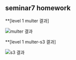 ## seminar7 homework


**[level 1 multer 결과]

![multer 결과](https://user-images.githubusercontent.com/37949197/85151777-28a21600-b28f-11ea-95d6-0f61b51a7a49.png)

**[level 1 multer-s3 결과]

![s3 결과](https://user-images.githubusercontent.com/37949197/85151761-250e8f00-b28f-11ea-9938-bd245a572e64.png)
